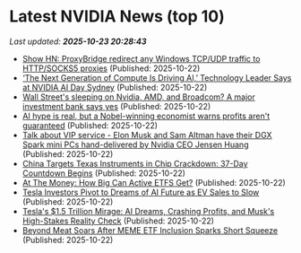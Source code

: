 # Latest NVIDIA News (top 10)
_Last updated: **2025-10-23 20:28:43**_

- [Show HN: ProxyBridge redirect any Windows TCP/UDP traffic to HTTP/SOCKS5 proxies](https://github.com/InterceptSuite/ProxyBridge) (Published: 2025-10-22)
- [‘The Next Generation of Compute Is Driving AI,’ Technology Leader Says at NVIDIA AI Day Sydney](https://blogs.nvidia.com/blog/ai-day-sydney/) (Published: 2025-10-22)
- [Wall Street's sleeping on Nvidia, AMD, and Broadcom? A major investment bank says yes](https://www.thestreet.com/investing/wall-streets-sleeping-on-nvidia-amd-and-broadcom-a-major-investment-bank-says-yes) (Published: 2025-10-22)
- [AI hype is real, but a Nobel-winning economist warns profits aren't guaranteed](https://finance.yahoo.com/news/ai-hype-is-real-but-a-nobel-winning-economist-warns-profits-arent-guaranteed-192514082.html) (Published: 2025-10-22)
- [Talk about VIP service - Elon Musk and Sam Altman have their DGX Spark mini PCs hand-delivered by Nvidia CEO Jensen Huang](https://www.techradar.com/pro/talk-about-vip-service-elon-musk-and-sam-altman-have-their-dgx-spark-mini-pcs-hand-delivered-by-nvidia-ceo-jensen-huang) (Published: 2025-10-22)
- [China Targets Texas Instruments in Chip Crackdown: 37-Day Countdown Begins](https://finance.yahoo.com/news/china-targets-texas-instruments-chip-190935803.html) (Published: 2025-10-22)
- [At The Money: How Big Can Active ETFS Get?](https://ritholtz.com/2025/10/atm-how-big-can-active-etfs-get/) (Published: 2025-10-22)
- [Tesla Investors Pivot to Dreams of AI Future as EV Sales to Slow](https://finance.yahoo.com/news/tesla-investors-pivot-dreams-ai-183005048.html) (Published: 2025-10-22)
- [Tesla's $1.5 Trillion Mirage: AI Dreams, Crashing Profits, and Musk's High-Stakes Reality Check](https://finance.yahoo.com/news/teslas-1-5-trillion-mirage-182822910.html) (Published: 2025-10-22)
- [Beyond Meat Soars After MEME ETF Inclusion Sparks Short Squeeze](https://finance.yahoo.com/news/beyond-meat-soars-meme-etf-180109997.html) (Published: 2025-10-22)
